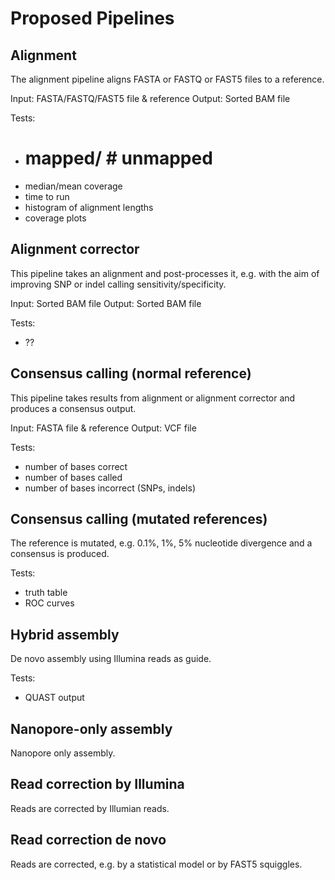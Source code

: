 # Proposed Pipelines

## Alignment

The alignment pipeline aligns FASTA or FASTQ or FAST5 files to a reference.

Input: FASTA/FASTQ/FAST5 file & reference
Output: Sorted BAM file

Tests:
 - # mapped/ # unmapped
 - median/mean coverage
 - time to run
 - histogram of alignment lengths
 - coverage plots

## Alignment corrector

This pipeline takes an alignment and post-processes it, e.g. with the aim of improving SNP or indel calling sensitivity/specificity.

Input: Sorted BAM file
Output: Sorted BAM file

Tests:
 - ??

## Consensus calling (normal reference)

This pipeline takes results from alignment or alignment corrector and produces a consensus output.

Input: FASTA file & reference
Output: VCF file

Tests:
  - number of bases correct
  - number of bases called
  - number of bases incorrect (SNPs, indels)
 
## Consensus calling (mutated references)

The reference is mutated, e.g. 0.1%, 1%, 5% nucleotide divergence and a consensus is produced.

Tests:
  - truth table
  - ROC curves
   
## Hybrid assembly

De novo assembly using Illumina reads as guide.

Tests:
  - QUAST output

## Nanopore-only assembly

Nanopore only assembly.

## Read correction by Illumina

Reads are corrected by Illumian reads.

## Read correction de novo

Reads are corrected, e.g. by a statistical model or by FAST5 squiggles.


